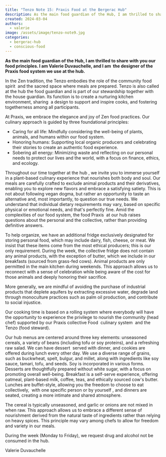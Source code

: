 ```yaml
---
title: "Tenzo Note 15: Praxis Food at the Bergerac Hub"
description: As the main food guardian of the Hub, I am thrilled to share with you our food principles. I am Valerie Duvauchelle, and I am the designer of the Praxis food system we use at the hub.
created: 2024-03-04
authors:
  - valerie
image: /assets/image/tenzo-note9.jpg
categories:
  - bergerac-hub
  - conscious-food
---
```

**As the main food guardian of the Hub, I am thrilled to share with you our food principles. I am Valerie Duvauchelle, and I am  the designer of the Praxis food system we use at the hub.** 

In the Zen tradition, the Tenzo embodies the role of the community food spirit  and the sacred space where meals are prepared. Tenzo is also called at the hub the food guardian and is part of our stewardship together with the house guardian. Its function is to create a nurturing kitchen environment, sharing  a design to support and inspire cooks, and fostering togetherness among all participants.

At Praxis, we embrace the elegance and joy of Zen food practices. Our culinary approach is guided by three foundational principles:

- Caring for all life: Mindfully considering the well-being of plants, animals, and humans within our food system.
- Honoring humans: Supporting local organic producers and celebrating their stories to create an authentic food experience.
- Sobering all energy: Minimizing waste and reflecting on our personal needs to protect our lives and the world, with a focus on finance, ethics, and ecology.

Throughout our time together at the hub , we invite you to immerse yourself in a plant-based culinary experience that nourishes both body and soul. Our meals are carefully crafted to exclude animal products and their derivatives, enabling you to explore new flavors and embrace a satisfying satiety. This is not about following vegan dogma, but rather an opportunity to taste an alternative and, most importantly, to question our true needs. We understand that individual dietary requirements may vary, based on specific physical or emotional needs, and that's perfectly fine. Amid the complexities of our food system, the food Praxis  at our hub raises questions about the personal and the collective, rather than providing definitive answers.

To help organize, we have an additional fridge exclusively designated for storing personal food, which may include dairy, fish, cheese, or meat. We insist that these items come from the most ethical producers; this is our only requirement. During the week, the collective fridge does not contain any animal products, with the exception of butter, which we include in our breakfasts (sourced from grass-fed cows). Animal products are only permitted in the main kitchen during weekends. This approach allows us to reconnect with a sense of celebration while being aware of the cost for those animals and deeply honoring their sacrifice.

More generally, we are mindful of avoiding the purchase of industrial products that deplete aquifers by extracting excessive water, degrade land through monoculture practices such as palm oil production, and contribute to social injustice.

Our cooking time is based on a rolling system where everybody will have the opportunity to experience the privilege to nourish the community (head chef) supported by our Praxis collective Food  culinary system  and the Tenzo (food steward). 

Our hub menus are centered around three key elements: unseasoned cereals, a variety of beans (including tofu or soy proteins), and a refreshing raw salad. We can have dessert  served with dinner, and cookies are offered during lunch every other day. We use a diverse range of grains, such as buckwheat, spelt, bulgur, and millet, along with ingredients like soy sauce, tamari, tofu, and seeds. Soy is incorporated in various forms. Desserts are thoughtfully prepared without white sugar, with a focus on promoting overall well-being. Breakfast is a self-serve experience, offering oatmeal, plant-based milk, coffee, teas, and ethically sourced cow's butter. Lunches are buffet-style, allowing you the freedom to choose to eat collectively,  with one specific person or by yourself , and dinners are seated, creating a more intimate and shared atmosphere.

The cereal is typically unseasoned, and garlic or onions are not mixed in when raw. This approach allows us to embrace a different sense of nourishment derived from the natural taste of ingredients rather than relying on heavy spices. This principle may vary among chefs to allow for freedom and variety in our meals.

During the week (Monday to Friday), we request drug and alcohol not be consumed in the hub. 

Valerie Duvauchelle
